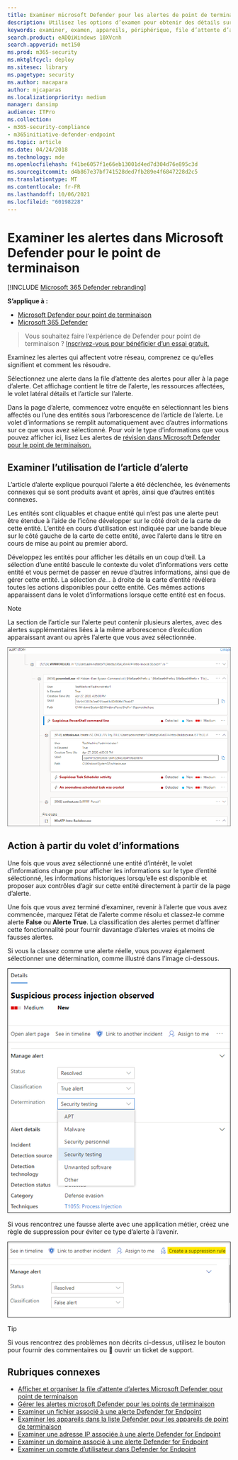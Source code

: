 ```yaml
---
title: Examiner microsoft Defender pour les alertes de point de terminaison
description: Utilisez les options d’examen pour obtenir des détails sur les alertes qui affectent votre réseau, ce qu’elles signifient et comment les résoudre.
keywords: examiner, examen, appareils, périphérique, file d’attente d’alertes, tableau de bord, adresse IP, fichier, envoyer, soumissions, analyse approfondie, chronologie, recherche, domaine, URL, IP
search.product: eADQiWindows 10XVcnh
search.appverid: met150
ms.prod: m365-security
ms.mktglfcycl: deploy
ms.sitesec: library
ms.pagetype: security
ms.author: macapara
author: mjcaparas
ms.localizationpriority: medium
manager: dansimp
audience: ITPro
ms.collection:
- m365-security-compliance
- m365initiative-defender-endpoint
ms.topic: article
ms.date: 04/24/2018
ms.technology: mde
ms.openlocfilehash: f41be6057f1e66eb13001d4ed7d304d76e895c3d
ms.sourcegitcommit: d4b867e37bf741528ded7fb289e4f6847228d2c5
ms.translationtype: MT
ms.contentlocale: fr-FR
ms.lasthandoff: 10/06/2021
ms.locfileid: "60198228"
---
```

# <a name="investigate-alerts-in-microsoft-defender-for-endpoint"></a>Examiner les alertes dans Microsoft Defender pour le point de terminaison

[!INCLUDE [Microsoft 365 Defender rebranding](../../includes/microsoft-defender.md)]

**S’applique à :**
- [Microsoft Defender pour point de terminaison](https://go.microsoft.com/fwlink/p/?linkid=2154037)
- [Microsoft 365 Defender](https://go.microsoft.com/fwlink/?linkid=2118804)

> Vous souhaitez faire l’expérience de Defender pour point de terminaison ? [Inscrivez-vous pour bénéficier d’un essai gratuit.](https://signup.microsoft.com/create-account/signup?products=7f379fee-c4f9-4278-b0a1-e4c8c2fcdf7e&ru=https://aka.ms/MDEp2OpenTrial?ocid=docs-wdatp-investigatealerts-abovefoldlink)

Examinez les alertes qui affectent votre réseau, comprenez ce qu’elles signifient et comment les résoudre.

Sélectionnez une alerte dans la file d’attente des alertes pour aller à la page d’alerte. Cet affichage contient le titre de l’alerte, les ressources affectées, le volet latéral détails et l’article sur l’alerte.

Dans la page d’alerte, commencez votre enquête en sélectionnant les biens affectés ou l’une des entités sous l’arborescence de l’article de l’alerte. Le volet d’informations se remplit automatiquement avec d’autres informations sur ce que vous avez sélectionné. Pour voir le type d’informations que vous pouvez afficher ici, lisez Les alertes de [révision dans Microsoft Defender pour le point de terminaison.](/microsoft-365/security/defender-endpoint/review-alerts)

## <a name="investigate-using-the-alert-story"></a>Examiner l’utilisation de l’article d’alerte

L’article d’alerte explique pourquoi l’alerte a été déclenchée, les événements connexes qui se sont produits avant et après, ainsi que d’autres entités connexes.

Les entités sont cliquables et chaque entité qui n’est pas une alerte peut être étendue à l’aide de l’icône développer sur le côté droit de la carte de cette entité. L’entité en cours d’utilisation est indiquée par une bande bleue sur le côté gauche de la carte de cette entité, avec l’alerte dans le titre en cours de mise au point au premier abord.

Développez les entités pour afficher les détails en un coup d’œil. La sélection d’une entité bascule le contexte du volet d’informations vers cette entité et vous permet de passer en revue d’autres informations, ainsi que de gérer cette entité. La sélection *de...* à droite de la carte d’entité révélera toutes les actions disponibles pour cette entité. Ces mêmes actions apparaissent dans le volet d’informations lorsque cette entité est en focus.

> [!NOTE]
> La section de l’article sur l’alerte peut contenir plusieurs alertes, avec des alertes supplémentaires liées à la même arborescence d’exécution apparaissant avant ou après l’alerte que vous avez sélectionnée.

![Exemple d’un article d’alerte avec une alerte en focus et des cartes étendues.](images/alert-story-tree.png)

## <a name="take-action-from-the-details-pane"></a>Action à partir du volet d’informations

Une fois que vous avez sélectionné une entité d’intérêt, le volet d’informations change pour afficher les informations sur le  type d’entité sélectionné, les informations historiques lorsqu’elle est disponible et proposer aux contrôles d’agir sur cette entité directement à partir de la page d’alerte.

Une fois que vous avez terminé d’examiner, revenir à l’alerte que vous avez commencée, marquez l’état de l’alerte comme résolu et classez-le comme alerte **False** ou **Alerte True**.  La classification des alertes permet d’affiner cette fonctionnalité pour fournir davantage d’alertes vraies et moins de fausses alertes.

Si vous la classez comme une alerte réelle, vous pouvez également sélectionner une détermination, comme illustré dans l’image ci-dessous.

![Extrait du volet d’informations avec une alerte résolue et la liste de détermination étendue.](images/alert-details-resolved-true.png)

Si vous rencontrez une fausse alerte avec une application métier, créez une règle de suppression pour éviter ce type d’alerte à l’avenir.

![actions et classification dans le volet d’informations avec la règle de suppression mise en évidence.](images/alert-false-suppression-rule.png)

> [!TIP]
> Si vous rencontrez des problèmes non décrits ci-dessus, utilisez le bouton pour fournir des commentaires ou 🙂 ouvrir un ticket de support.


## <a name="related-topics"></a>Rubriques connexes
- [Afficher et organiser la file d’attente d’alertes Microsoft Defender pour point de terminaison](alerts-queue.md)
- [Gérer les alertes microsoft Defender pour les points de terminaison](manage-alerts.md)
- [Examiner un fichier associé à une alerte Defender for Endpoint](investigate-files.md)
- [Examiner les appareils dans la liste Defender pour les appareils de point de terminaison](investigate-machines.md)
- [Examiner une adresse IP associée à une alerte Defender for Endpoint](investigate-ip.md)
- [Examiner un domaine associé à une alerte Defender for Endpoint](investigate-domain.md)
- [Examiner un compte d’utilisateur dans Defender for Endpoint](investigate-user.md)


